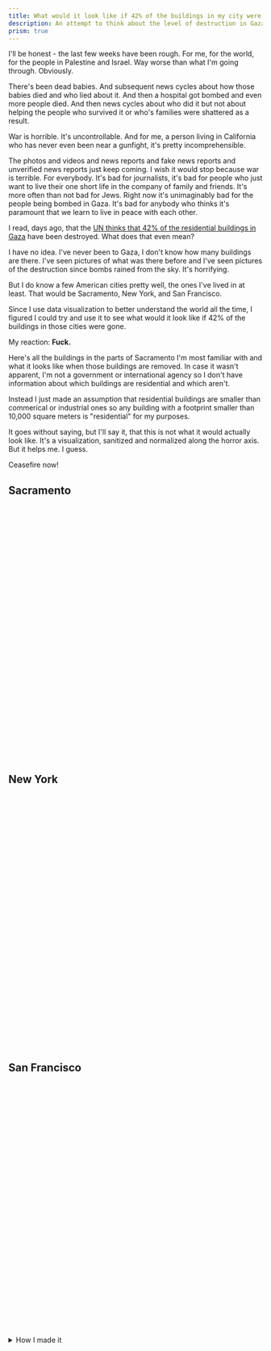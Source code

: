 ```yaml
---
title: What would it look like if 42% of the buildings in my city were gone?
description: An attempt to think about the level of destruction in Gaza right now with maps.
prism: true
---
```


I'll be honest - the last few weeks have been rough. For me, for the world, for the people in Palestine and Israel. Way worse than what I'm going through. Obviously.

There's been dead babies. And subsequent news cycles about how those babies died and who lied about it. And then a hospital got bombed and even more people died. And then news cycles about who did it but not about helping the people who survived it or who's families were shattered as a result.

War is horrible. It's uncontrollable. And for me, a person living in California who has never even been near a gunfight, it's pretty incomprehensible.

The photos and videos and news reports and fake news reports and unverified news reports just keep coming. I wish it would stop because war is terrible. For everybody. It's bad for journalists, it's bad for people who just want to live their one short life in the company of family and friends. It's more often than not bad for Jews. Right now it's unimaginably bad for the people being bombed in Gaza. It's bad for anybody who thinks it's paramount that we learn to live in peace with each other.

I read, days ago, that the [UN thinks that 42% of the residential buildings in Gaza](https://www.newarab.com/news/gaza-42-housing-units-destroyed-damaged-israel) have been destroyed. What does that even mean?

I have no idea. I've never been to Gaza, I don't know how many buildings are there. I've seen pictures of what was there before and I've seen pictures of the destruction since bombs rained from the sky. It's horrifying.

But I do know a few American cities pretty well, the ones I've lived in at least. That would be Sacramento, New York, and San Francisco.

Since I use data visualization to better understand the world all the time, I figured I could try and use it to see what would it look like if 42% of the buildings in those cities were gone.

My reaction: <strong>Fuck.</strong>

Here's all the buildings in the parts of Sacramento I'm most familiar with and what it looks like when those buildings are removed. In case it wasn't apparent, I'm not a government or international agency so I don't have information about which buildings are residential and which aren't.

Instead I just made an assumption that residential buildings are smaller than commerical or industrial ones so any building with a footprint smaller than 10,000 square meters is "residential" for my purposes.

It goes without saying, but I'll say it, that this is not what it would actually look like. It's a visualization, sanitized and normalized along the horror axis. But it helps me. I guess.

Ceasefire now!

<h2>Sacramento</h2>
<div id="sac-map" style="height: 500px;"></div>

<h2>New York</h2>
<div id="nyc-map" style="height: 500px;"></div>

<h2>San Francisco</h2>
<div id="sf-map" style="height: 500px;"></div>

<details>
  <summary>How I made it</summary>
  <div>
    <ol>
      <li>I downloaded the building footprints from <a href="https://github.com/Microsoft/USBuildingFootprints">Microsoft</a>.</li>
      <li>
        Next, I used Mapshaper to clip the GeoJSON to a much smaller size for each city. Sacramento for example:
        <pre><code class="language-sh">mapshaper-xl 15gb -i California.geojson -clip bbox=-121.573505,38.537022,-121.406479,38.622772 -o format=geojson sacramento-clipped.json</code></pre>
      </li>
      <li>
        After that, I generated a new GeoJSON file that has a <code>removed</code> attribute set to <code>true</code> or <code>false</code> using a script. This variable determines if the building fades in and out or doesn't animate at all.
<pre><code class="language-js">import { promises as fs } from 'fs'
import area from '@turf/area'
import sacramento from './sacramento-clipped.json' assert { type: 'json' }
const { features } = sacramento
const percent = .42
const areaThreshold = 10000
const belowArea = features.filter(feature => {
    const a = area(feature)
    return a < areaThreshold
})
const l = belowArea.length * percent
let aboveOrEqualAreaCount = 0
const transformed = features.map((feature, i) => {
  const a = area(feature)
  feature.properties.removed = false
  if (a >= areaThreshold) {
    aboveOrEqualAreaCount += 1
  } else {
    let ii = i - aboveOrEqualAreaCount
    if (ii < l) {
      feature.properties.removed = true
    }
  }
  return feature
})
const featureCollection = { type: 'FeatureCollection', features: transformed }
await fs.writeFile('sacramento.json', JSON.stringify(featureCollection))
</code></pre>
      </li>
      <li>
        Finally, I used <code>tippecanoe</code> to generate <a href="https://github.com/protomaps/PMTiles">PMTiles</a> which are super easy to host and use.
        <pre><code class="language-sh">tippecanoe -o sacramento.pmtiles sacramento.json</code></pre>
      </li>
    </ol>
  </div>
</details>

<link rel="stylesheet" href="https://unpkg.com/maplibre-gl@3.3.1/dist/maplibre-gl.css">
<script src="https://unpkg.com/maplibre-gl@3.3.1/dist/maplibre-gl.js" crossorigin="anonymous"></script>
<script src="https://unpkg.com/pmtiles@2.11.0/dist/index.js"></script>

<script src="/js/percent-of-buildings.js"></script>